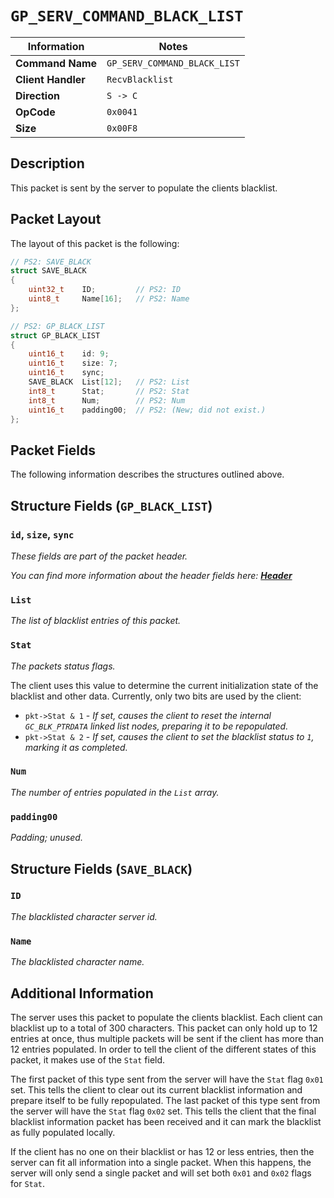# `GP_SERV_COMMAND_BLACK_LIST`

| Information               | Notes |
|---                        |---    |
| **Command Name**          | `GP_SERV_COMMAND_BLACK_LIST` |
| **Client Handler**        | `RecvBlacklist` |
| **Direction**             | `S -> C` |
| **OpCode**                | `0x0041` |
| **Size**                  | `0x00F8` |

## Description

This packet is sent by the server to populate the clients blacklist.

## Packet Layout

The layout of this packet is the following:

```cpp
// PS2: SAVE_BLACK
struct SAVE_BLACK
{
    uint32_t    ID;         // PS2: ID
    uint8_t     Name[16];   // PS2: Name
};

// PS2: GP_BLACK_LIST
struct GP_BLACK_LIST
{
    uint16_t    id: 9;
    uint16_t    size: 7;
    uint16_t    sync;
    SAVE_BLACK  List[12];   // PS2: List
    int8_t      Stat;       // PS2: Stat
    int8_t      Num;        // PS2: Num
    uint16_t    padding00;  // PS2: (New; did not exist.)
};
```

## Packet Fields

The following information describes the structures outlined above.

## Structure Fields (`GP_BLACK_LIST`)

### `id`, `size`, `sync`

_These fields are part of the packet header._

_You can find more information about the header fields here: [**Header**](/world/HEADER.md)_

### `List`

_The list of blacklist entries of this packet._

### `Stat`

_The packets status flags._

The client uses this value to determine the current initialization state of the blacklist and other data. Currently, only two bits are used by the client:

  - `pkt->Stat & 1` - _If set, causes the client to reset the internal `GC_BLK_PTRDATA` linked list nodes, preparing it to be repopulated._
  - `pkt->Stat & 2` - _If set, causes the client to set the blacklist status to `1`, marking it as completed._

### `Num`

_The number of entries populated in the `List` array._

### `padding00`

_Padding; unused._

## Structure Fields (`SAVE_BLACK`)

### `ID`

_The blacklisted character server id._

### `Name`

_The blacklisted character name._

## Additional Information

The server uses this packet to populate the clients blacklist. Each client can blacklist up to a total of 300 characters. This packet can only hold up to 12 entries at once, thus multiple packets will be sent if the client has more than 12 entries populated. In order to tell the client of the different states of this packet, it makes use of the `Stat` field.

The first packet of this type sent from the server will have the `Stat` flag `0x01` set. This tells the client to clear out its current blacklist information and prepare itself to be fully repopulated. The last packet of this type sent from the server will have the `Stat` flag `0x02` set. This tells the client that the final blacklist information packet has been received and it can mark the blacklist as fully populated locally.

If the client has no one on their blacklist or has 12 or less entries, then the server can fit all information into a single packet. When this happens, the server will only send a single packet and will set both `0x01` and `0x02` flags for `Stat`.
